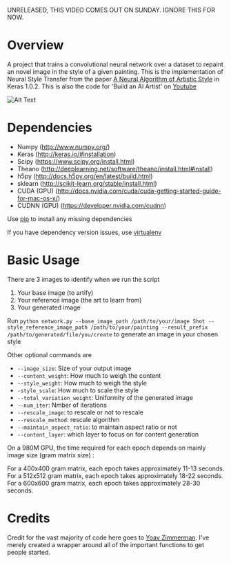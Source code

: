 UNRELEASED, THIS VIDEO COMES OUT ON SUNDAY. IGNORE THIS FOR NOW. 

Overview
============
A project that trains a  convolutional neural network over a dataset to repaint an novel image in the style of a given painting. This is the implementation of Neural Style Transfer from the paper [A Neural Algorithm of Artistic Style](http://arxiv.org/abs/1508.06576) in Keras 1.0.2. This is also the code for 'Build an AI Artist' on [Youtube](https://youtu.be/9Mxw_ilpvwA)

![Alt Text](https://raw.githubusercontent.com/titu1994/Neural-Style-Transfer/master/images/Blue%20Moon%20Lake.gif)


Dependencies
============

* Numpy (http://www.numpy.org/)
* Keras (http://keras.io/#installation)
* Scipy  (https://www.scipy.org/install.html)
* Theano (http://deeplearning.net/software/theano/install.html#install) 
* h5py (http://docs.h5py.org/en/latest/build.html)
* sklearn (http://scikit-learn.org/stable/install.html)
* CUDA (GPU) (http://docs.nvidia.com/cuda/cuda-getting-started-guide-for-mac-os-x/)
* CUDNN (GPU) (https://developer.nvidia.com/cudnn)

Use [pip](https://pypi.python.org/pypi/pip) to install any missing dependencies

If you have dependency version issues, use [virtualenv](http://docs.python-guide.org/en/latest/dev/virtualenvs/) 

Basic Usage
===========

There are 3 images to identify when we run the script

1. Your base image (to artify)
2. Your reference image (the art to learn from)
3. Your generated image

Run `python network.py --base_image_path /path/to/your/image Shot --style_reference_image_path /path/to/your/painting --result_prefix /path/to/generated/file/you/create` to generate an image in your chosen style

Other optional commands are 

- `--image_size`: Size of your output image
- `--content_weight`: How much to weigh the content
- `--style_weight`: How much to weigh the style
- `-style_scale`: How much to scale the style
- `--total_variation_weight`: Uniformity of the generated image
- `--num_iter`: Nmber of iterations
- `--rescale_image`: to rescale or not to rescale
- `--rescale_method`: rescale algorithm 
- `--maintain_aspect_ratio`: to maintain aspect ratio or not 
- `--content_layer`: which layer to focus on for content generation

On a 980M GPU, the time required for each epoch depends on mainly image size (gram matrix size) :

For a 400x400 gram matrix, each epoch takes approximately 11-13 seconds. 
For a 512x512 gram matrix, each epoch takes approximately 18-22 seconds. 
For a 600x600 gram matrix, each epoch takes approximately 28-30 seconds. 

Credits
===========
Credit for the vast majority of code here goes to [Yoav Zimmerman](https://github.com/yoavz). I've merely created a wrapper around all of the important functions to get people started.

